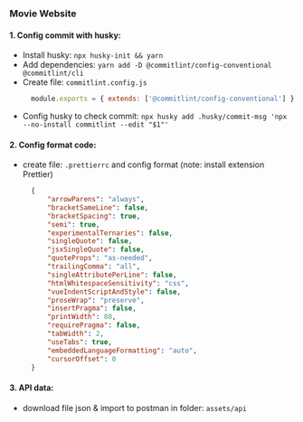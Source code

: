 ### Movie Website

#### 1. Config commit with husky:
- Install husky: `npx husky-init && yarn`
- Add dependencies: `yarn add -D @commitlint/config-conventional @commitlint/cli`
- Create file: `commitlint.config.js`
  ```js
    module.exports = { extends: ['@commitlint/config-conventional'] };
  ```
- Config husky to check commit: `npx husky add .husky/commit-msg 'npx --no-install commitlint --edit "$1"'`

#### 2. Config format code:
- create file: `.prettierrc` and config format (note: install extension Prettier)
  ```json
    {
        "arrowParens": "always",
        "bracketSameLine": false,
        "bracketSpacing": true,
        "semi": true,
        "experimentalTernaries": false,
        "singleQuote": false,
        "jsxSingleQuote": false,
        "quoteProps": "as-needed",
        "trailingComma": "all",
        "singleAttributePerLine": false,
        "htmlWhitespaceSensitivity": "css",
        "vueIndentScriptAndStyle": false,
        "proseWrap": "preserve",
        "insertPragma": false,
        "printWidth": 80,
        "requirePragma": false,
        "tabWidth": 2,
        "useTabs": true,
        "embeddedLanguageFormatting": "auto",
        "cursorOffset": 0
    }
  ```

#### 3. API data:
- download file json & import to postman in folder: `assets/api`